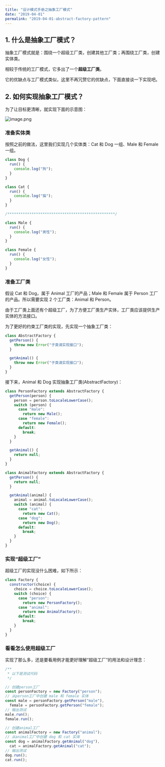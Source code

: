 ```yaml
---
title: "设计模式手册之抽象工厂模式"
date: "2019-04-01"
permalink: "2019-04-01-abstract-factory-pattern"
---
```


## 1. 什么是抽象工厂模式？

抽象工厂模式就是：围绕一个超级工厂类，创建其他工厂类；再围绕工厂类，创建实体类。

相较于传统的工厂模式，它多出了一个**超级工厂类**。

它的优缺点与工厂模式类似，这里不再冗赘它的优缺点，下面直接谈一下实现吧。

## 2. 如何实现抽象工厂模式？

为了让目标更清晰，就实现下面的示意图：

![image.png](https://cdn.nlark.com/yuque/0/2019/png/233327/1554116727371-b8cd40a6-628f-4546-9fa0-99ac494facf7.png#align=left&display=inline&height=287&name=image.png&originHeight=287&originWidth=527&size=266071&status=done&width=527)

### 准备实体类

按照之前的做法，这里我们实现几个实体类：Cat 和 Dog 一组、Male 和 Female 一组。

```javascript
class Dog {
  run() {
    console.log("狗");
  }
}

class Cat {
  run() {
    console.log("猫");
  }
}

/*************************************************/

class Male {
  run() {
    console.log("男性");
  }
}

class Female {
  run() {
    console.log("女性");
  }
}
```

### 准备工厂类

假设 Cat 和 Dog，属于 Animal 工厂的产品；Male 和 Female 属于 Person 工厂的产品。所以需要实现 2 个工厂类：Animal 和 Person。

由于工厂类上面还有个超级工厂，为了方便工厂类生产实体，工厂类应该提供生产实体的方法接口。

为了更好的约束工厂类的实现，先实现一个抽象工厂类：

```javascript
class AbstractFactory {
  getPerson() {
    throw new Error("子类请实现接口");
  }

  getAnimal() {
    throw new Error("子类请实现接口");
  }
}
```

接下来，Animal 和 Dog 实现抽象工厂类(AbstractFactory)：

```javascript
class PersonFactory extends AbstractFactory {
  getPerson(person) {
    person = person.toLocaleLowerCase();
    switch (person) {
      case "male":
        return new Male();
      case "female":
        return new Female();
      default:
        break;
    }
  }

  getAnimal() {
    return null;
  }
}

class AnimalFactory extends AbstractFactory {
  getPerson() {
    return null;
  }

  getAnimal(animal) {
    animal = animal.toLocaleLowerCase();
    switch (animal) {
      case "cat":
        return new Cat();
      case "dog":
        return new Dog();
      default:
        break;
    }
  }
}
```

### 实现“超级工厂”

超级工厂的实现没什么困难，如下所示：

```javascript
class Factory {
  constructor(choice) {
    choice = choice.toLocaleLowerCase();
    switch (choice) {
      case "person":
        return new PersonFactory();
      case "animal":
        return new AnimalFactory();
      default:
        break;
    }
  }
}
```

### 看看怎么使用超级工厂

实现了那么多，还是要看用例才能更好理解“超级工厂”的用法和设计理念：

```javascript
/**
 * 以下是测试代码
 */

// 创建person工厂
const personFactory = new Factory("person");
// 从person工厂中创建 male 和 female 实体
const male = personFactory.getPerson("male"),
  female = personFactory.getPerson("female");
// 输出测试
male.run();
female.run();

// 创建animal工厂
const animalFactory = new Factory("animal");
// 从animal工厂中创建 dog 和 cat 实体
const dog = animalFactory.getAnimal("dog"),
  cat = animalFactory.getAnimal("cat");
// 输出测试
dog.run();
cat.run();
```
